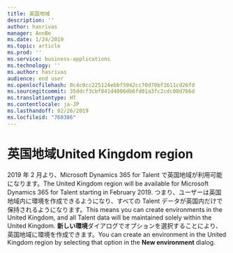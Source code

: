 ```yaml
---
title: 英国地域
description: ''
author: hasrivas
manager: AnnBe
ms.date: 1/24/2019
ms.topic: article
ms.prod: ''
ms.service: business-applications
ms.technology: ''
ms.author: hasrivas
audience: end user
ms.openlocfilehash: 0c4c0cc225124ebbf5942cc70d70bf1611cd26fd
ms.sourcegitcommit: 35ddcf3cbf841d4006db6fd01a3fc2cdc08d766d
ms.translationtype: HT
ms.contentlocale: ja-JP
ms.lasthandoff: 02/26/2019
ms.locfileid: "760386"
---
```

# <a name="united-kingdom-region"></a><span data-ttu-id="b4992-102">英国地域</span><span class="sxs-lookup"><span data-stu-id="b4992-102">United Kingdom region</span></span>



<span data-ttu-id="b4992-103">2019 年 2 月より、Microsoft Dynamics 365 for Talent で英国地域が利用可能になります。</span><span class="sxs-lookup"><span data-stu-id="b4992-103">The United Kingdom region will be available for Microsoft Dynamics 365 for Talent starting in February 2019.</span></span> <span data-ttu-id="b4992-104">つまり、ユーザーは英国地域内に環境を作成できるようになり、すべての Talent データが英国内だけで保持されるようになります。</span><span class="sxs-lookup"><span data-stu-id="b4992-104">This means you can create environments in the United Kingdom, and all Talent data will be maintained solely within the United Kingdom.</span></span> <span data-ttu-id="b4992-105">**新しい環境**ダイアログでオプションを選択することにより、英国地域に環境を作成できます。</span><span class="sxs-lookup"><span data-stu-id="b4992-105">You can create an environment in the United Kingdom region by selecting that option in the **New environment** dialog.</span></span>
